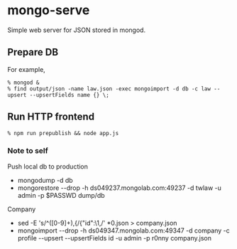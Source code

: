 mongo-serve
===========
 
Simple web server for JSON stored in mongod.

## Prepare DB

For example,

    % mongod &
    % find output/json -name law.json -exec mongoimport -d db -c law --upsert --upsertFields name {} \;

## Run HTTP frontend
    % npm run prepublish && node app.js


### Note to self

Push local db to production
* mongodump -d db
* mongorestore --drop -h ds049237.mongolab.com:49237 -d twlaw -u admin -p $PASSWD dump/db

Company
* sed -E 's/^([0-9]+),{/{"id":\1,/' *0.json > company.json
* mongoimport --drop -h ds049347.mongolab.com:49347 -d company -c profile --upsert --upsertFields id -u admin -p r0nny company.json
